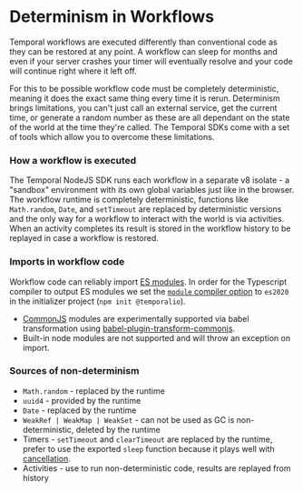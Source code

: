 # Determinism in Workflows

Temporal workflows are executed differently than conventional code as they can be restored at any point.
A workflow can sleep for months and even if your server crashes your timer will eventually resolve and your code will continue right where it left off.

For this to be possible workflow code must be completely deterministic, meaning it does the exact same thing every time it is rerun.
Determinism brings limitations, you can't just call an external service, get the current time, or generate a random number as these are all dependant on the state of the world at the time they're called.
The Temporal SDKs come with a set of tools which allow you to overcome these limitations.

### How a workflow is executed

The Temporal NodeJS SDK runs each workflow in a separate v8 isolate - a "sandbox" environment with its own global variables just like in the browser.
The workflow runtime is completely deterministic, functions like `Math.random`, `Date`, and `setTimeout` are replaced by deterministic versions and the only way for a workflow to interact with the world is via activities.
When an activity completes its result is stored in the workflow history to be replayed in case a workflow is restored.

### Imports in workflow code

Workflow code can reliably import [ES modules](https://nodejs.org/api/esm.html#esm_modules_ecmascript_modules).
In order for the Typescript compiler to output ES modules we set the [`module` compiler option](https://www.typescriptlang.org/tsconfig#module) to `es2020` in the initializer project (`npm init @temporalio`).

- [CommonJS](https://nodejs.org/docs/latest/api/modules.html#modules_modules_commonjs_modules) modules are experimentally supported via babel transformation using [babel-plugin-transform-commonjs](https://www.npmjs.com/package/babel-plugin-transform-commonjs).
- Built-in node modules are not supported and will throw an exception on import.

### Sources of non-determinism

- `Math.random` - replaced by the runtime
- `uuid4` - provided by the runtime
- `Date` - replaced by the runtime
- `WeakRef | WeakMap | WeakSet` - can not be used as GC is non-deterministic, deleted by the runtime
- Timers - `setTimeout` and `clearTimeout` are replaced by the runtime, prefer to use the exported `sleep` function because it plays well with [cancellation](./workflow-scopes-and-cancellation).
- Activities - use to run non-deterministic code, results are replayed from history
